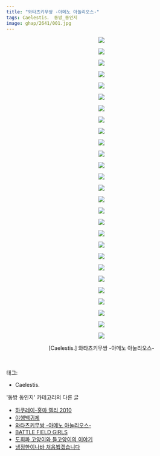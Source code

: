 ```yaml
---
title: "와타츠키무쌍 -아메노 아눌리오스-"
tags: Caelestis． 동방_동인지
image: ghap/2641/001.jpg
---
```

<div class="article">
<p style="text-align: center; clear: none; float: none;"><img src="{{ site.nasurl }}/ghap/2641/001.jpg"/></p>
<p style="text-align: center; clear: none; float: none;"><img src="{{ site.nasurl }}/ghap/2641/002.jpg"/></p>
<p style="text-align: center; clear: none; float: none;"><img src="{{ site.nasurl }}/ghap/2641/003.jpg"/></p>
<p style="text-align: center; clear: none; float: none;"><img src="{{ site.nasurl }}/ghap/2641/004.jpg"/></p>
<p style="text-align: center; clear: none; float: none;"><img src="{{ site.nasurl }}/ghap/2641/005.jpg"/></p>
<p style="text-align: center; clear: none; float: none;"><img src="{{ site.nasurl }}/ghap/2641/006.jpg"/></p>
<p style="text-align: center; clear: none; float: none;"><img src="{{ site.nasurl }}/ghap/2641/007.jpg"/></p>
<p style="text-align: center; clear: none; float: none;"><img src="{{ site.nasurl }}/ghap/2641/008.jpg"/></p>
<p style="text-align: center; clear: none; float: none;"><img src="{{ site.nasurl }}/ghap/2641/009.jpg"/></p>
<p style="text-align: center; clear: none; float: none;"><img src="{{ site.nasurl }}/ghap/2641/010.jpg"/></p>
<p style="text-align: center; clear: none; float: none;"><img src="{{ site.nasurl }}/ghap/2641/011.jpg"/></p>
<p style="text-align: center; clear: none; float: none;"><img src="{{ site.nasurl }}/ghap/2641/012.jpg"/></p>
<p style="text-align: center; clear: none; float: none;"><img src="{{ site.nasurl }}/ghap/2641/013.jpg"/></p>
<p style="text-align: center; clear: none; float: none;"><img src="{{ site.nasurl }}/ghap/2641/014.jpg"/></p>
<p style="text-align: center; clear: none; float: none;"><img src="{{ site.nasurl }}/ghap/2641/015.jpg"/></p>
<p style="text-align: center; clear: none; float: none;"><img src="{{ site.nasurl }}/ghap/2641/016.jpg"/></p>
<p style="text-align: center; clear: none; float: none;"><img src="{{ site.nasurl }}/ghap/2641/017.jpg"/></p>
<p style="text-align: center; clear: none; float: none;"><img src="{{ site.nasurl }}/ghap/2641/018.jpg"/></p>
<p style="text-align: center; clear: none; float: none;"><img src="{{ site.nasurl }}/ghap/2641/019.jpg"/></p>
<p style="text-align: center; clear: none; float: none;"><img src="{{ site.nasurl }}/ghap/2641/020.jpg"/></p>
<p style="text-align: center; clear: none; float: none;"><img src="{{ site.nasurl }}/ghap/2641/021.jpg"/></p>
<p style="text-align: center; clear: none; float: none;"><img src="{{ site.nasurl }}/ghap/2641/022.jpg"/></p>
<p style="text-align: center; clear: none; float: none;"><img src="{{ site.nasurl }}/ghap/2641/023.jpg"/></p>
<p style="text-align: center; clear: none; float: none;"><img src="{{ site.nasurl }}/ghap/2641/024.jpg"/></p>
<p style="text-align: center; clear: none; float: none;"><img src="{{ site.nasurl }}/ghap/2641/025.jpg"/></p>
<p style="text-align: center; clear: none; float: none;"><img src="{{ site.nasurl }}/ghap/2641/026.jpg"/></p>
<p style="text-align: center; clear: none; float: none;"><img src="{{ site.nasurl }}/ghap/2641/027.jpg"/></p>
<p style="text-align: center; clear: none; float: none;">[Caelestis.] 와타츠키무쌍 -아메노 아눌리오스-</p>
<p><br/></p>
</div><div class="tagTrail">
<p>태그: </p>
<ul>
<li>Caelestis.</li>
</ul>
</div><div class="another">
<p>'동방 동인지' 카테고리의 다른 글</p>
<ul>
<li><a href="/2016-10-19-ghap_2643">하쿠레이-홍마 랠리 2010</a></li>
<li><a href="/2016-10-19-ghap_2642">야행백귀제</a></li>
<li><a href="/2016-10-19-ghap_2641">와타츠키무쌍 -아메노 아눌리오스-</a></li>
<li><a href="/2016-10-19-ghap_2640">BATTLE FIELD GIRLS</a></li>
<li><a href="/2016-10-19-ghap_2639">도회파 고양이와 들고양이의 이야기</a></li>
<li><a href="/2016-10-19-ghap_2638">냉정한이나바 처음뵙겠습니다</a></li>
</ul>
</div><div class="cb_module cb_fluid">
<div class="cb_wrt cb_profile">
</div><!-- commentList close -->
</div>